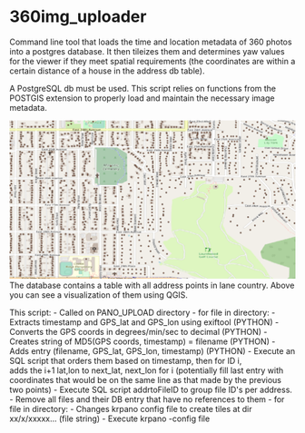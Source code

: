 # 360img_uploader

Command line tool that loads the time and location metadata of 360 photos into a postgres database.
It then tileizes them and determines yaw values for the viewer if they meet spatial requirements (the coordinates are within a certain distance
of a house in the address db table).

A PostgreSQL db must be used. This script relies on functions from the POSTGIS extension to properly load and maintain the necessary image metadata.

![](images/addrs.png)
The database contains a table with all address points in lane country. Above you can see a visualization of them using QGIS.

This script: - Called on PANO_UPLOAD directory - for file in directory: - Extracts timestamp and GPS_lat and GPS_lon using exiftool (PYTHON) - Converts the GPS coords in degrees/min/sec to decimal (PYTHON) - Creates string of MD5(GPS coords, timestamp) = filename (PYTHON) - Adds entry (filename, GPS_lat, GPS_lon, timestamp) (PYTHON) - Execute an SQL script that orders them based on timestamp, then for ID i,  
 adds the i+1 lat,lon to next_lat, next_lon for i (potentially fill last entry with
coordinates that would be on the same line as that made by the previous two points) - Execute SQL script addrtoFileID to group file ID's per address. - Remove all files and their DB entry that have no references to them - for file in directory: - Changes krpano config file to create tiles at dir xx/x/xxxxx... (file string) - Execute krpano -config file
